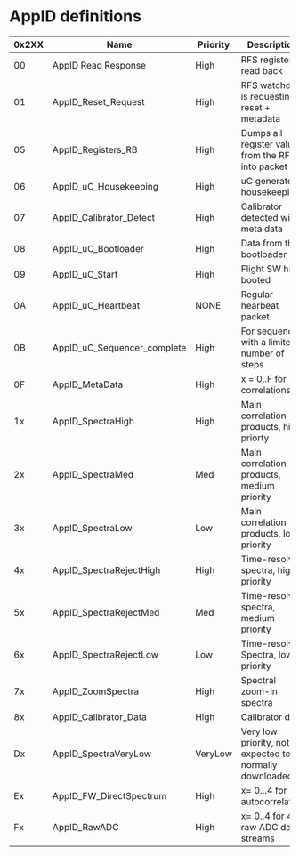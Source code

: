 # AppID definitions


| 0x2XX | Name                        | Priority | Description               |
|-------|-----------------------------|----------|---------------------------|
|    00 | AppID Read Response         | High     | RFS register read back
|    01 | AppID_Reset_Request         | High     | RFS watchdog is requesting a reset + metadata
|    05 | AppID_Registers_RB          | High     | Dumps all register values from the RFS into packet
|    06 | AppID_uC_Housekeeping       | High     | uC generater housekeeping
|    07 | AppID_Calibrator_Detect     | High     | Calibrator detected with meta data
|    08 | AppID_uC_Bootloader         | High     | Data from the bootloader
|    09 | AppID_uC_Start              | High     | Flight SW has booted
|    0A | AppID_uC_Heartbeat          | NONE     | Regular hearbeat packet
|    0B | AppID_uC_Sequencer_complete | High     | For sequencer with a limited number of steps
|    0F | AppID_MetaData              | High     | x = 0..F for 16 correlations
|    1x | AppID_SpectraHigh           | High     | Main correlation products, high priorty
|    2x | AppID_SpectraMed            | Med      | Main correlation products, medium priority
|    3x | AppID_SpectraLow            | Low      | Main correlation products, low priority
|    4x | AppID_SpectraRejectHigh     | High     | Time-resolved spectra, high priority
|    5x | AppID_SpectraRejectMed      | Med      | Time-resolved spectra, medium priority
|    6x | AppID_SpectraRejectLow      | Low      | Time-resolved Spectra, low priority
|    7x | AppID_ZoomSpectra           | High     | Spectral zoom-in spectra
|    8x | AppID_Calibrator_Data       | High     | Calibrator data
|    Dx | AppID_SpectraVeryLow        | VeryLow  | Very low priority, not expected to be normally downloaded
|    Ex | AppID_FW_DirectSpectrum     | High     | x= 0...4 for 4 autocorrelatins
|    Fx | AppID_RawADC                | High     | x= 0..4 for 4 raw ADC data streams
